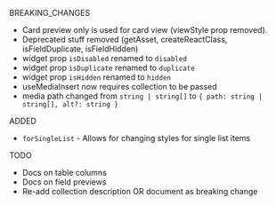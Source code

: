 BREAKING_CHANGES

- Card preview only is used for card view (viewStyle prop removed).
- Deprecated stuff removed (getAsset, createReactClass, isFieldDuplicate, isFieldHidden)
- widget prop `isDisabled` renamed to `disabled`
- widget prop `isDuplicate` renamed to `duplicate`
- widget prop `isHidden` renamed to `hidden`
- useMediaInsert now requires collection to be passed
- media path changed from `string | string[]` to `{ path: string | string[], alt?: string }`

ADDED
- `forSingleList` - Allows for changing styles for single list items

TODO

- Docs on table columns
- Docs on field previews
- Re-add collection description OR document as breaking change
